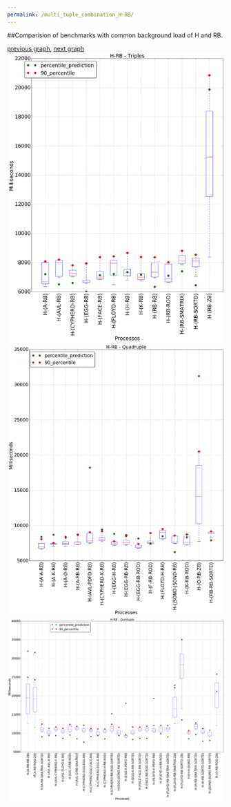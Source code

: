 ```yaml
---
permalink: /multi_tuple_combination_H-RB/
---
```


##Comparision of benchmarks with common background load of H and RB.

[previous graph](../multi_tuple_combination_H-PDFD/), [next graph](../multi_tuple_combination_H-ROD/)
![graph figure](./images/triple/H/H-RB_box.png)![graph figure](./images/quadruple/H/H-RB_box.png)![graph figure](./images/quintuple/H/H-RB_box.png)